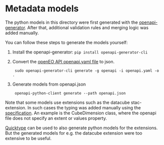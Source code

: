 # Metadata models

The python models in this directory were first generated with the 
[openapi-generator](https://github.com/openapitools/openapi-generator). 
After that, additional validation rules and merging logic was added manually.

You can follow these steps to generate the models yourself:
1. Install the openapi-generator: `pip install openapi-generator-cli`
2. Convert the [openEO API openapi.yaml file](https://github.com/Open-EO/openeo-api/blob/master/openapi.yaml)
   to json.

        sudo openapi-generator-cli generate -g openapi -i openapi.yaml -o .

3. Generate models from openapi.json

        openapi-python-client generate --path openapi.json

Note that some models use extensions such as the datacube stac-extension. 
In such cases the typing was added manually using the [specification](https://github.com/stac-extensions/datacube/blob/main/json-schema/schema.json).
An example is the CubeDimension class, where the openapi file does not specify an extent or values property.

[Quicktype](https://github.com/quicktype/quicktype) can be used to also generate python models for the extensions. 
But the generated models for e.g. the datacube extension were too extensive to be useful.